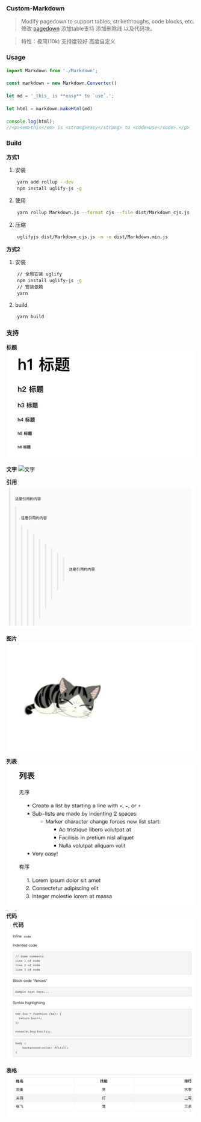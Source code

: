 
### Custom-Markdown


> Modify pagedown to support tables, strikethroughs, code blocks, etc.  
修改 [pagedown](https://github.com/ujifgc/pagedown) 添加table支持 添加删除线 以及代码块。

> 特性：极简(10k) 支持度较好 高度自定义

### Usage

```javascript
import Markdown from './Markdown';

const markdown = new Markdown.Converter()

let md = '_this_ is **easy** to `use`.';

let html = markdown.makeHtml(md)

console.log(html);
//<p><em>this</em> is <strong>easy</strong> to <code>use</code>.</p>
```

### Build

**方式1**

1. 安装  
```bash
    yarn add rollup --dev 
    npm install uglify-js -g 
``` 

2. 使用  
```bash
    yarn rollup Markdown.js --format cjs --file dist/Markdown_cjs.js
```

2. 压缩  
```bash
    uglifyjs dist/Markdown_cjs.js -m -o dist/Markdown.min.js
```


**方式2** 
1. 安装  
```bash
    // 全局安装 uglify
    npm install uglify-js -g 
    // 安装依赖
    yarn
```

2. build
```bash
    yarn build
```

### 支持

**标题**
![标题](https://raw.githubusercontent.com/forzys/custom-markdown/main/img/biaoti.png)
 

**文字**
![文字](https://raw.githubusercontent.com/forzys/custom-markdown/main/img/wenzi.png)


**引用**
![引用](https://raw.githubusercontent.com/forzys/custom-markdown/main/img/yinyong.png)
 

**图片**
![图片](https://raw.githubusercontent.com/forzys/custom-markdown/main/img/tupian.png)


**列表**
![列表](https://raw.githubusercontent.com/forzys/custom-markdown/main/img/liebiao.png)


**代码**
![代码](https://raw.githubusercontent.com/forzys/custom-markdown/main/img/daima.png)


**表格**
![表格](https://raw.githubusercontent.com/forzys/custom-markdown/main/img/biaoge.png)